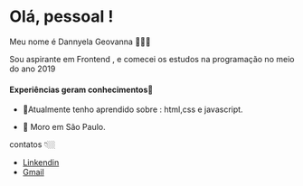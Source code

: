 # Olá, pessoal !

Meu nome é Dannyela Geovanna 🙋🏽‍♀️


Sou aspirante em Frontend , e comecei os estudos na programação no meio do ano 2019


  #### Experiências geram conhecimentos🧠

 - 🌱Atualmente tenho aprendido sobre : html,css e javascript.
 
 -  📍 Moro em São Paulo.


contatos 👇🏼

 -  [Linkendin](https://www.linkedin.com/in/dannyela-geovanna-69944b201/)
 - [Gmail](dannygeovanna2019@gmail.com)


